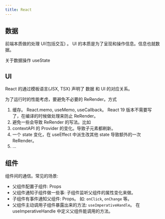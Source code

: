 ```yaml
---
title: React
---
```


## 数据
前端本质做的处理 UI(包括交互) 。 UI 的本质是为了呈现和操作信息。信息也就数据。

关于数据操作
useState

## UI
React 的通过模板语言(JSX, TSX) 声明了 数据 和 UI 的对应关系。

为了运行时的性能考虑，要避免不必要的 ReRender。方式
1. 缓存。 React.memo, useMemo, useCallback。 React 19 版本不需要写了，在编译的时候做处理来防止 ReRender。
2. 避免一些会导致 ReRender 的写法。比如 
  1. contextAPI 的 Provider 的变化。导致子元素都刷新。
  2. 一个 state 变化，在 useEffect 中派生改其他 state 导致额外的一次 ReRender。
  3. ...

## 组件
组件间的通信。常见的场景:
* 父组件配置子组件: Props
* 父组件通知子组件做一些事: 子组件监听父组件的属性变化来做。
* 子组件有事件通知父组件: Props。 如: `onClick`, `onChange` 等。
* 父组件主动调用子组件暴露出来的方法: `useImperativeHandle`。 在 useImperativeHandle 中定义父组件能调用的方法。